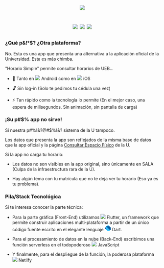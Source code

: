 <h1 align="center">
  <img src="https://i.imgur.com/vm8hwJl.png" width="500"><br/>
  
  <p align="center">
    <img src="https://img.shields.io/badge/Flutter-02569B?style=for-the-badge&logo=flutter&logoColor=white">
    <img src="https://img.shields.io/badge/Dart-0175C2?style=for-the-badge&logo=dart&logoColor=white">
    <img src="https://img.shields.io/badge/JavaScript-323330?style=for-the-badge&logo=javascript&logoColor=F7DF1E">
  </p>
</h1>

### ¿Qué p&!°$? ¿Otra plataforma?

No. Esta es una app que presenta una alternativa a la aplicación oficial de la Universidad. Esta es más chimba.

"Horario Simple" permite consultar horarios de UEB...

- 📲 Tanto en <img src="https://logolook.net/wp-content/uploads/2021/07/Android-Emblem-768x432.png" width="24"> Android como en <img src="https://pnggrid.com/wp-content/uploads/2021/04/white-apple-245x300.png" width="14"> iOS

- 🔓 Sin log-in (Solo te pedimos tu cédula una vez)

- ⚡ Tan rápido como la tecnología lo permite (En el mejor caso, una espera de milisegundos. Sin animación, sin pantalla de carga)

### ¡Su p#$% app no sirve!

Si nuestra p#$% app no muestra tu horario, entonces el t@#$%!&?@#$%!&? sistema de la U tampoco.

Los datos que presenta la app son reflejados de la misma base de datos que la app oficial y la página [Consultar Espacio Físico](https://artemisa.unbosque.edu.co/serviciosacademicos/EspacioFisico/Interfas/EspaciosFisicosAsigandosReporte.php) de la U.

Si la app no carga tu horario:

  - Los datos no son visibles en la app original, sino únicamente en SALA (Culpa de la infraestructura rara de la U).

  - Hay algún tema con tu matrícula que no te deja ver tu horario (Eso ya es tu problema).

### Pila/Stack Tecnológica

Si te interesa conocer la parte técnica:

- Para la parte gráfica (Front-End) utilizamos <img src="https://th.bing.com/th/id/R.4c5ab5a96a6f3cffef14afe14774aca2?rik=W%2fjCqVQF18Zbqw&pid=ImgRaw&r=0" width="20"> Flutter, un framework que permite construir aplicaciones multi-plataforma a partir de un único código fuente escrito en el elegante lenguaje <img src="https://raw.githubusercontent.com/github/explore/80688e429a7d4ef2fca1e82350fe8e3517d3494d/topics/dart/dart.png" width="20"> Dart.

- Para el procesamiento de datos en la nube (Back-End) escribimos una función serverless en el todopoderoso <img src="https://th.bing.com/th/id/R.04c5f18749c6a1c64b65f6d8f26d7b53?rik=TbgQyLxydI6ymw&pid=ImgRaw&r=0" width="18"> JavaScript

- Y finalmente, para el despliegue de la función, la poderosa plataforma <img src="https://cdn.freebiesupply.com/logos/large/2x/netlify-logo-png-transparent.png" width="20"> Netlify
